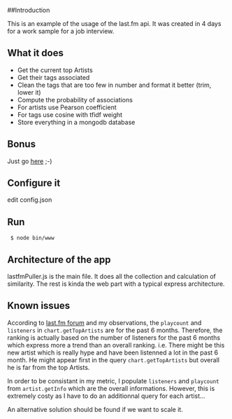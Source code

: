 
##Introduction

This is an example of the usage of the last.fm api. It was created in 4 days for a work sample for a job interview.

## What it does

* Get the current top Artists
* Get their tags associated
 * Clean the tags that are too few in number and format it better (trim, lower it)
* Compute the probability of associations 
 * For artists use Pearson coefficient
 * For tags use cosine with tfidf weight
* Store everything in a mongodb database

## Bonus
Just go [here](http://zippeurfou.ddns.net/node) ;-)

## Configure it

edit config.json


## Run
     $ node bin/www

## Architecture of the app

lastfmPuller.js is the main file. It does all the collection and calculation of similarity.
The rest is kinda the web part with a typical express architecture.


## Known issues

According to [last.fm forum](http://www.lastfm.fr/forum/21713/_/598337) and my observations, the `playcount` and `listeners` in `chart.getTopArtists` are for the past 6 months.
Therefore, the ranking is actually based on the number of listeners for the past 6 months which express more a trend than an overall ranking.
i.e. There might be this new artist which is really hype and have been listenned a lot in the past 6 month. He might appear first in the query `chart.getTopArtists` but overall he is far from the top Artists.

In order to be consistant in my metric, I populate `listeners` and `playcount` from `artist.getInfo` which are the overall informations.
However, this is extremely costy as I have to do an additionnal query for each artist... 

An alternative solution should be found if we want to scale it.

